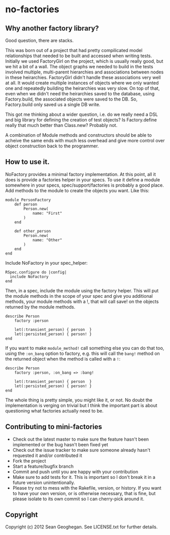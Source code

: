 # no-factories

## Why another factory library?

Good question, there are stacks.

This was born out of a project that had pretty compilicated model
relationships that needed to be built and accessed when writing tests.
Initially we used FactoryGirl on the project, which is usually really
good, but we hit a bit of a wall. The object graphs we needed to build
in the tests involved multiple, multi-parent hierarchies and associations
between nodes in these heirarchies. FactoryGirl didn't handle these associations very well at all. It would create multiple instances of objects
where we only wanted one and repeatedly building the heirarchies was very slow.
On top of that, even when we didn't need the heirarchies saved to the database,
using Factory.build, the associated objects were saved to the DB. So, Factory.build only saved us a single DB write.

This got me thinking about a wider question, i.e. do we really need a 
DSL and big library for defining the creation of test objects?  Is Factory.define really that much better than Class.new? Probably not.

A combination of Module methods and constructors should be able to acheive
the same ends with much less overhead and give more control over object 
construction back to the programmer.

## How to use it.

NoFactory provides a minimal factory implementation. At this point, all it does is provide a factories helper in your specs. To use it define a module
somewhere in your specs, spec/support/factories is probably a good place.
Add methods to the module to create the objects you want. Like this:

	module PersonFactory
		def person
			Person.new(
				name: "First"
			)
		end

		def other_person
			Person.new(
				name: "Other"
			)
		end
	end

Include NoFactory in your spec_helper:

	RSpec.configure do |config|
	  include NoFactory
	end

Then, in a spec, include the module using the factory helper.
This will put the module methods in the scope of your spec
and give you additional methods, your module methods with a !,
that will call save! on the objects returned by the module methods.

	describe Person
		factory :person

		let(:transient_person) { person  }
		let(:persisted_person) { person! }
	end

If you want to make `module_method!` call something else you can do
that too, using the `:on_bang` option to factory, e.g. this will call
the `bang!` method on the returned object when the method is called
with a `!`:

	describe Person
		factory :person, :on_bang => :bang!

		let(:transient_person) { person  }
		let(:persisted_person) { person! }
	end

The whole thing is pretty simple, you might like it, or not. No doubt
the implementation is verging on trivial but I think the important part
is about questioning what factories actually need to be.

## Contributing to mini-factories
 
* Check out the latest master to make sure the feature hasn't been implemented or the bug hasn't been fixed yet
* Check out the issue tracker to make sure someone already hasn't requested it and/or contributed it
* Fork the project
* Start a feature/bugfix branch
* Commit and push until you are happy with your contribution
* Make sure to add tests for it. This is important so I don't break it in a future version unintentionally.
* Please try not to mess with the Rakefile, version, or history. If you want to have your own version, or is otherwise necessary, that is fine, but please isolate to its own commit so I can cherry-pick around it.

## Copyright

Copyright (c) 2012 Sean Geoghegan. See LICENSE.txt for
further details.

